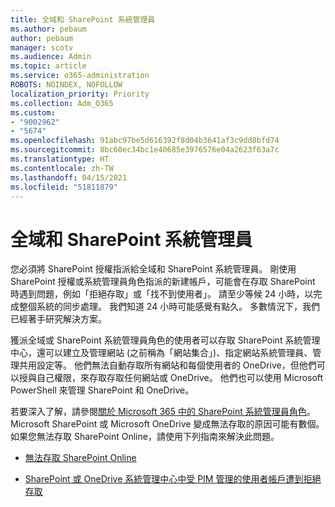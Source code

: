 ```yaml
---
title: 全域和 SharePoint 系統管理員
ms.author: pebaum
author: pebaum
manager: scotv
ms.audience: Admin
ms.topic: article
ms.service: o365-administration
ROBOTS: NOINDEX, NOFOLLOW
localization_priority: Priority
ms.collection: Adm_O365
ms.custom:
- "9002962"
- "5674"
ms.openlocfilehash: 91abc97be5d616392f8d04b3641af3c9dd8bfd74
ms.sourcegitcommit: 8bc60ec34bc1e40685e3976576e04a2623f63a7c
ms.translationtype: HT
ms.contentlocale: zh-TW
ms.lasthandoff: 04/15/2021
ms.locfileid: "51811879"
---
```

# <a name="global-and-sharepoint-admin"></a>全域和 SharePoint 系統管理員

您必須將 SharePoint 授權指派給全域和 SharePoint 系統管理員。 剛使用 SharePoint 授權或系統管理員角色指派的新建帳戶，可能會在存取 SharePoint 時遇到問題，例如「拒絕存取」或「找不到使用者」。 請至少等候 24 小時，以完成整個系統的同步處理。 我們知道 24 小時可能感覺有點久。 多數情況下，我們已經著手研究解決方案。

獲派全域或 SharePoint 系統管理員角色的使用者可以存取 SharePoint 系統管理中心，還可以建立及管理網站 (之前稱為「網站集合」)、指定網站系統管理員、管理共用設定等。 他們無法自動存取所有網站和每個使用者的 OneDrive，但他們可以授與自己權限，來存取存取任何網站或 OneDrive。 他們也可以使用 Microsoft PowerShell 來管理 SharePoint 和 OneDrive。

若要深入了解，請參閱[關於 Microsoft 365 中的 SharePoint 系統管理員角色](https://docs.microsoft.com/sharepoint/sharepoint-admin-role)。
Microsoft SharePoint 或 Microsoft OneDrive 變成無法存取的原因可能有數個。 如果您無法存取 SharePoint Online，請使用下列指南來解決此問題。

- [無法存取 SharePoint Online](https://docs.microsoft.com/sharepoint/troubleshoot/sharing-and-permissions/sharepoint-online-inaccessible)

- [SharePoint 或 OneDrive 系統管理中心中受 PIM 管理的使用者帳戶遭到拒絕存取](https://docs.microsoft.com/sharepoint/troubleshoot/administration/access-denied-to-pim-user-accounts)